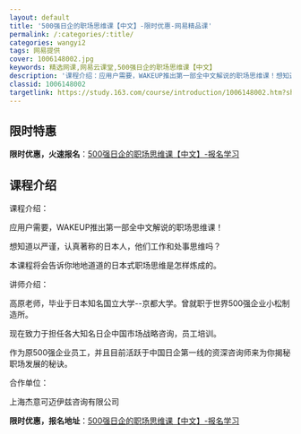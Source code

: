 ```yaml
---
layout: default
title: '500强日企的职场思维课【中文】-限时优惠-网易精品课'
permalink: /:categories/:title/
categories: wangyi2
tags: 网易提供
cover: 1006148002.jpg
keywords: 精选网课,网易云课堂,500强日企的职场思维课【中文】
description: '课程介绍：应用户需要，WAKEUP推出第一部全中文解说的职场思维课！想知道以严谨，认真著称的日本人，他们工作和处事思维吗'
classid: 1006148002
targetlink: https://study.163.com/course/introduction/1006148002.htm?share=1&shareId=1025206652&utm_campaign=share&utm_medium=iphoneShare&utm_source=&utm_u=1025206652
---
```


## 限时特惠

**限时优惠，火速报名**：[500强日企的职场思维课【中文】-报名学习](https://study.163.com/course/introduction/1006148002.htm?share=1&shareId=1025206652&utm_campaign=share&utm_medium=iphoneShare&utm_source=&utm_u=1025206652)

## 课程介绍

课程介绍：

应用户需要，WAKEUP推出第一部全中文解说的职场思维课！

想知道以严谨，认真著称的日本人，他们工作和处事思维吗？

本课程将会告诉你地地道道的日本式职场思维是怎样炼成的。



讲师介绍：

高原老师，毕业于日本知名国立大学--京都大学。曾就职于世界500强企业小松制造所。

现在致力于担任各大知名日企中国市场战略咨询，员工培训。

作为原500强企业员工，并且目前活跃于中国日企第一线的资深咨询师来为你揭秘职场发展的秘诀。



合作单位：

上海杰意可迈伊兹咨询有限公司

**限时优惠，报名地址**：[500强日企的职场思维课【中文】-报名学习](https://study.163.com/course/introduction/1006148002.htm?share=1&shareId=1025206652&utm_campaign=share&utm_medium=iphoneShare&utm_source=&utm_u=1025206652)

